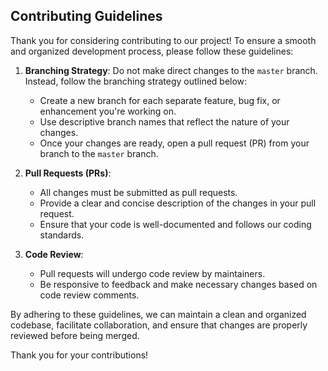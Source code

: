 ## Contributing Guidelines

Thank you for considering contributing to our project! To ensure a smooth and organized development process, please follow these guidelines:

1. **Branching Strategy**: Do not make direct changes to the `master` branch. Instead, follow the branching strategy outlined below:

   - Create a new branch for each separate feature, bug fix, or enhancement you're working on.
   - Use descriptive branch names that reflect the nature of your changes.
   - Once your changes are ready, open a pull request (PR) from your branch to the `master` branch.

2. **Pull Requests (PRs)**:
   - All changes must be submitted as pull requests.
   - Provide a clear and concise description of the changes in your pull request.
   - Ensure that your code is well-documented and follows our coding standards.

3. **Code Review**:
   - Pull requests will undergo code review by maintainers.
   - Be responsive to feedback and make necessary changes based on code review comments.

By adhering to these guidelines, we can maintain a clean and organized codebase, facilitate collaboration, and ensure that changes are properly reviewed before being merged.

Thank you for your contributions!
